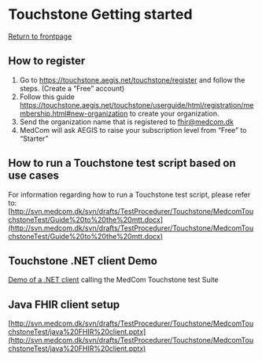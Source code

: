 # Touchstone Getting started

[Return to frontpage](../../index.md)

## How to register
1.	Go to https://touchstone.aegis.net/touchstone/register and follow the steps. (Create a “Free” account) 
2.	Follow this guide https://touchstone.aegis.net/touchstone/userguide/html/registration/membership.html#new-organization  to create your organization. 
3.	Send the organization name that is registered to fhir@medcom.dk 
4.	MedCom will ask AEGIS to raise your subscription level from “Free” to “Starter” 

## How to run a Touchstone test script based on use cases

For information regarding how to run a Touchstone test script, please refer to:
[http://svn.medcom.dk/svn/drafts/TestProcedurer/Touchstone/MedcomTouchstoneTest/Guide%20to%20the%20mtt.docx](http://svn.medcom.dk/svn/drafts/TestProcedurer/Touchstone/MedcomTouchstoneTest/Guide%20to%20the%20mtt.docx)


## Touchstone .NET client Demo

[Demo of a .NET client](https://github.com/medcomdk/touchstone-client-demo-dotnet) calling the MedCom Touchstone test Suite 


## Java FHIR client setup

[http://svn.medcom.dk/svn/drafts/TestProcedurer/Touchstone/MedcomTouchstoneTest/java%20FHIR%20client.pptx](http://svn.medcom.dk/svn/drafts/TestProcedurer/Touchstone/MedcomTouchstoneTest/java%20FHIR%20client.pptx)